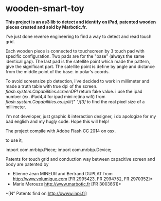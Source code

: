 # wooden-smart-toy
<strong>This project is an as3 lib to detect and identify on iPad,
patented wooden pieces created and sold by Marbotic.fr.</strong>

I've just done reverse engineering to find a way to detect and read touch grid.

Each wooden piece is connected to touchscreen by 3 touch pad with specific configuration.
Two pads are for the "base" (always the same identical gap).
The last pad is the satellite point which made the pattern, give the significant part.
The satellite point is define by angle and distance from the middle point of the base. in polar's coords.

To avoid screensize pb detection, i've decided to work in millimeter and made a truth table with true dpi of the screen.
<em>flash.system.Capabilities.screenDPI</em> return fake value.
i use the ipad number (ex. iPad4,4 for ipad mini retina wifi) from <em>flash.system.Capabilities.os.split(" ")[3]</em> to find the real pixel size of a millimeter. 

I'm not developer, just graphic & interaction designer, i do apologize for my bad english and my hugly code.
Hope this will help!

The project compile with Adobe Flash CC 2014 on osx.

to use it,

import com.mrbbp.Piece;
import com.mrbbp.Device;

Patents for touch grid and conduction way between capacitive screen and body are patented by
- Etienne Jean MINEUR and Bertrand DUPLAT from http://www.volumique.com [FR 2995423, FR 2994752, FR 2970352]*
- Marie Merouze http://www.marbotic.fr [FR 3003661]*




*[N° Patents find on http://xwww.inpi.fr]
